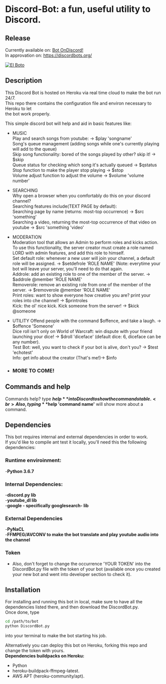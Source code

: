 # Discord-Bot: a fun, useful utility to Discord.

## Release

Currently available on: [Bot OnDiscord!](https://bots.ondiscord.xyz/bots/518750364363784207 "El boto!")<br>
In approvation on: https://discordbots.org/

[![El Boto](https://bots.ondiscord.xyz/bots/518750364363784207/embed)](https://bots.ondiscord.xyz/bots/518750364363784207)

## Description
This Discord Bot is hosted on Heroku via real time cloud to make the bot run 24/7.<br>
This repo there contains the configuration file and environ necessary to Heroku to let<br> 
the bot work properly.<br>

This simple discord bot will help and aid in basic features like:

 - MUSIC<br>
   Play and search songs from youtube: -> $play 'songname'<br>
   Song's queue management (adding songs while one's currently playing will add to the queue)<br>
   Skip song functionality: bored of the songs played by other? skip it! -> $skip<br>
   Queue status for checking which song it's actually queued -> $qstatus<br>
   Stop function to make the player stop playing -> $stop<br>
   Volume adjust function to adjust the volume -> $volume 'volume number'<br>

 - SEARCHING<br>
   Why open a browser when you comfortably do this on your discord channel?<br>
   Searching features include(TEXT PAGE by default):<br>
   Searching page by name (returns: most-top occurrence) -> $src 'something'<br>
   Searching a video, returning the most-top occurrence of that video on youtube -> $src 'something 'video'<br>

  - MODERATION<br>
   Moderation tool that allows an Admin to perform roles and kicks action. To use this functionality, the server creator must create a role named LORD with admin features, and add this role to himself.<br>
   Set default role: whenever a new user will join your channel, a default role will be assigned. -> $setdefrole 'ROLE NAME' (Note:    everytime your bot will leave your server, you'll need to do that again.<br>
   Addrole: add an existing role to one of the member of the server. -> $addrole @member 'ROLE NAME'<br>
   Removerole: remove an existing role from one of the member of the server. -> $removerole @member 'ROLE NAME'<br>
   Print roles: want to show everyone how creative you are? print your roles into che channel! -> $printroles<br>
   Kick: the ol' nice kick. Kick someone from the server! -> $kick @someone<br>
  - UTILITY
    Offend people with the command $offence, and take a laugh. -> $offence 'Someone'<br>
    Dice roll isn't only on World of Warcraft: win dispute with your friend launching your dice! -> $droll 'diceface' (default dice: 6, diceface can be any number).<br>
    Test Bot: well, you want to check if your bot is alive, don't you? -> $test 'echotest'<br>
    Info: get info about the creator (That's me!)-> $info<br>

 - ### MORE TO COME!<br>

## Commands and help

Commands help? type **$help** into Discord to show the commands table.<br>
Also, typing **$help 'command name'** will show more about a command.

## Dependencies 

This bot requires internal and external dependencies in order to work.<br>
If you'd like to compile ant test it locally, you'll need this the following dependencies:

 ### Runtime enviroinment: 
 -**Python 3.6.7**

 ### Internal Dependencies:
 -**discord.py lib**<br>
 -**youtube_dl lib**<br>
 -**google - specifically googlesearch- lib**<br>
 
 ### External Dependencies
 -**PyNaCL**<br>
 -**FFMPEG/AVCONV to make the bot translate and play youtube audio into the channel**<br>
 
 ### Token
 - Also, don't forget to change the occurrence 'YOUR TOKEN' into the DiscordBot.py file with the token of your bot (available once you created your new bot and went into developer section to check it).
 
 ## Installation
 
 For installing and running this bot in local, make sure to have all the dependencies listed there, and then download
 the DiscordBot.py.<br>
 Once done, type 
 
 ```bash
 cd /path/to/bot
 python DiscordBot.py 
 ```
 into your terminal to make the bot starting his job.
 
 Alternatively you can deploy this bot on Heroku, forking this repo and change the token with yours.<br>
 **Dependencies buildpacks on Heroku:**
 - Python 
 - heroku-buildpack-ffmpeg-latest.
 - AWS APT (heroku-community/apt).
